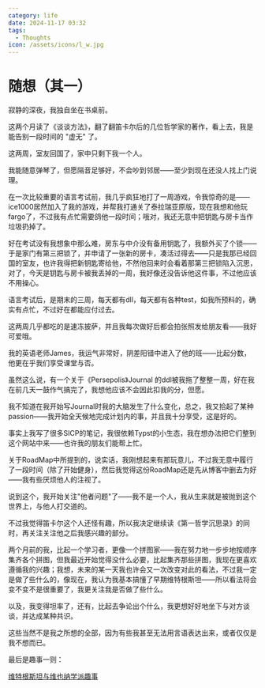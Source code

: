 ```yaml
---
category: life
date: 2024-11-17 03:32
tags:
  - Thoughts
icon: /assets/icons/l_w.jpg
---
```


# 随想（其一）

寂静的深夜，我独自坐在书桌前。

这两个月读了《谈谈方法》，翻了翻笛卡尔后的几位哲学家的著作，看上去，我是能告别一段时间的 "虚无" 了。

这两周，室友回国了，家中只剩下我一个人。

我能随意弹琴了，但愿隔音足够好，不会吵到邻居——至少到现在还没人找上门说理。

在一次比较重要的语言考试前，我几乎疯狂地打了一周游戏，令我惊奇的是——ice1000居然加入了我的游戏，并帮我打通关了泰拉瑞亚原版，现在我想和他玩fargo了，不过我有点忙需要鸽他一段时间；哦对，我还无意中把钥匙与房卡当作垃圾扔掉了。

好在考试没有我想象中那么难，房东与中介没有备用钥匙了，我额外买了个锁——于是家门有第三把锁了，并申请了一张新的房卡，凑活过得去——只是我那已经回国的室友，也许我得把新钥匙寄给他，不然他回来时会看着那第三把锁陷入沉思，对了，今天是钥匙与房卡被我丢掉的一周，我好像还没告诉他这件事，不过他应该不用操心。

语言考试后，是期末的三周，每天都有dll，每天都有各种test，如我所预料的，确实有点忙，不过好在都能应付过去。

这两周几乎都吃的是速冻披萨，并且我每次做好后都会拍张照发给朋友看——我好可爱哦。

我的英语老师James，我运气非常好，阴差阳错中进入了他的班——比起分数，他更在乎我们享受课堂与否。

虽然这么说，有一个关于《Persepolis》Journal 的ddl被我拖了整整一周，好在我在前几天一鼓作气搞完了，我想他应该不会因此扣我的分，但愿。

我不知道在我开始写Journal时我的大脑发生了什么变化，总之，我又拾起了某种passion——我开始全天候地完成计划内的事，并且我十分享受，这是好的。

事实上我写了很多SICP的笔记，我很依赖Typst的小生态，我在想办法把它们整到这个网站中来——也许我的朋友们能帮上忙。

关于RoadMap中所提到的，说实话，我刚想起来有那玩意儿，不过我无意中履行了一段时间（除了开始健身），然后我觉得这份RoadMap还是先从博客中删去为好——我有些厌烦他人的注视了。

说到这个，我开始关注"他者问题"了——我不是一个人，我从生来就是被抛到这个世界上，与他人打交道的。

不过我觉得笛卡尔这个人还怪有趣，所以我决定继续读《第一哲学沉思录》的同时，再关注关注他之后我感兴趣的部分。

两个月前的我，比起一个学习者，更像一个拼图家——我在努力地一步步地按顺序集齐各个拼图，但我最近开始觉得没什么必要，比起集齐那些拼图，我现在更喜欢遵循我的兴趣；我想，未来的某一天我也许会又一次改变对此的看法，不过我一定是做了些什么的，像现在，我认为我基本搞懂了早期维特根斯坦——所以看法将会变不变不是很重要了，我更关注我是否做了些什么。

以及，我变得坦率了，还有，比起去争论出个什么，我更想好好地坐下与对方谈谈，并达成某种共识。

这些当然不是我之所想的全部，因为有些我甚至无法用言语表达出来，或者仅仅是我不想而已。


最后是趣事一则：

[维特根斯坦与维也纳学派趣事](../lw_vc)